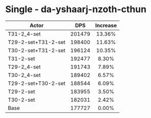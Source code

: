# Single - da-yshaarj-nzoth-cthun
| Actor | DPS | Increase |
|---|:---:|:---:|
|T31-2_4-set|201479|13.36%|
|T29-2-set+T31-2-set|198400|11.63%|
|T30-2-set+T31-2-set|196124|10.35%|
|T31-2-set|192477|8.30%|
|T29-2_4-set|191743|7.89%|
|T30-2_4-set|189402|6.57%|
|T29-2-set+T30-2-set|188544|6.09%|
|T29-2-set|183955|3.50%|
|T30-2-set|182031|2.42%|
|Base|177727|0.00%|
